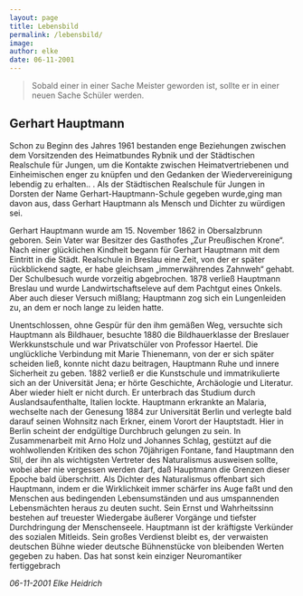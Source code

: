 ```yaml
---
layout: page
title: Lebensbild
permalink: /lebensbild/
image: 
author: elke
date: 06-11-2001
---
```


<blockquote>
Sobald einer in einer Sache Meister geworden ist,
sollte er in einer neuen Sache Schüler werden.
</blockquote>

## Gerhart Hauptmann

Schon zu Beginn des Jahres 1961 bestanden enge Beziehungen zwischen dem Vorsitzenden des Heimatbundes Rybnik und der Städtischen Realschule für Jungen, um die Kontakte zwischen Heimatvertriebenen und Einheimischen enger zu knüpfen und den Gedanken der Wiedervereinigung lebendig zu erhalten.. .
Als der Städtischen Realschule für Jungen in Dorsten der Name Gerhart-Hauptmann-Schule gegeben wurde,ging man davon aus, dass Gerhart Hauptmann als Mensch und Dichter zu würdigen sei.

Gerhart Hauptmann wurde am 15. November 1862 in Obersalzbrunn geboren.
Sein Vater war Besitzer des Gasthofes „Zur Preußischen Krone“. Nach einer glücklichen Kindheit begann für Gerhart Hauptmann mit dem Eintritt in die Städt. Realschule in Breslau eine Zeit, von der er später rückblickend sagte, er habe gleichsam „immerwährendes Zahnweh“ gehabt. Der Schulbesuch wurde vorzeitig abgebrochen. 1878 verließ Hauptmann Breslau und wurde Landwirtschaftseleve auf dem Pachtgut  eines Onkels. Aber auch dieser Versuch mißlang; Hauptmann zog sich ein Lungenleiden zu, an dem er noch lange zu leiden hatte.

Unentschlossen, ohne Gespür für den ihm gemäßen Weg, versuchte sich Hauptmann als Bildhauer, besuchte 1880 die Bildhauerklasse der Breslauer Werkkunstschule und war Privatschüler von Professor Haertel. Die unglückliche Verbindung mit Marie Thienemann, von der er sich später scheiden ließ, konnte nicht dazu beitragen, Hauptmann Ruhe und innere Sicherheit zu geben. 1882 verließ er die Kunstschule und immatrikulierte sich an der Universität Jena; er hörte Geschichte, Archäologie und Literatur. Aber wieder hielt er nicht durch. Er unterbrach das Studium durch Auslandsaufenthalte, Italien lockte. Hauptmann erkrankte an Malaria, wechselte nach der Genesung 1884 zur Universität Berlin und verlegte bald darauf seinen Wohnsitz nach Erkner, einem Vorort der Hauptstadt.
Hier in Berlin scheint der endgültige Durchbruch gelungen zu sein. In Zusammenarbeit mit Arno Holz und Johannes  Schlag, gestützt auf die wohlwollenden Kritiken des schon 70jährigen Fontane, fand Hauptmann den Stil, der ihn als wichtigsten Vertreter des Naturalismus ausweisen sollte, wobei aber nie vergessen werden darf, daß Hauptmann die Grenzen dieser Epoche bald überschritt.
Als Dichter des Naturalismus offenbart sich Hauptmann, indem er die Wirklichkeit immer schärfer ins Auge faßt und den Menschen aus bedingenden Lebensumständen und aus umspannenden Lebensmächten heraus zu deuten sucht. Sein Ernst und Wahrheitssinn bestehen auf treuester Wiedergabe äußerer Vorgänge und tiefster Durchdringung der Menschenseele. Hauptmann ist der kräftigste Verkünder des sozialen Mitleids.
Sein großes Verdienst bleibt es, der verwaisten deutschen Bühne wieder deutsche Bühnenstücke von bleibenden Werten gegeben zu haben. Das hat sonst kein einziger Neuromantiker fertiggebrach

*06-11-2001
Elke Heidrich*